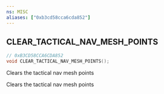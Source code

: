 ```yaml
---
ns: MISC
aliases: ["0xb3cd58cca6cda852"]
---
```

## CLEAR_TACTICAL_NAV_MESH_POINTS

```c
// 0xB3CD58CCA6CDA852
void CLEAR_TACTICAL_NAV_MESH_POINTS();
```

Clears the tactical nav mesh points

Clears the tactical nav mesh points

